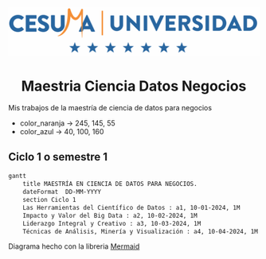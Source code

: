 ![](Logo_Cesuma.png)
# <center>Maestria Ciencia Datos Negocios

Mis trabajos de la maestría de ciencia de datos para negocios

- color_naranja -> 245, 145, 55
- color_azul -> 40, 100, 160

## Ciclo 1 o semestre 1

```mermaid
gantt
    title MAESTRÍA EN CIENCIA DE DATOS PARA NEGOCIOS.
    dateFormat  DD-MM-YYYY
    section Ciclo 1
    Las Herramientas del Científico de Datos : a1, 10-01-2024, 1M
    Impacto y Valor del Big Data : a2, 10-02-2024, 1M
    Liderazgo Integral y Creativo : a3, 10-03-2024, 1M
    Técnicas de Análisis, Minería y Visualización : a4, 10-04-2024, 1M
```
Diagrama hecho con la libreria [Mermaid](https://github.com/mermaid-js/mermaid?tab=readme-ov-file)
